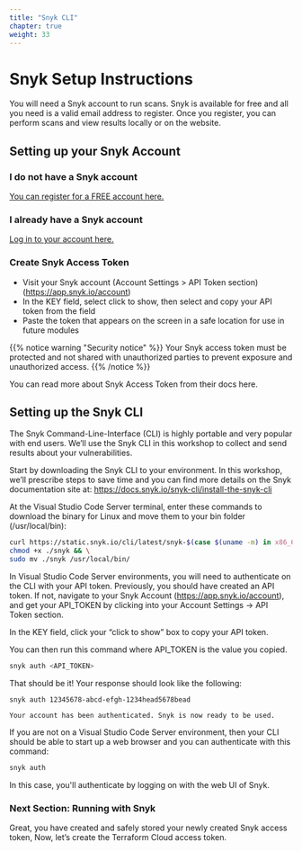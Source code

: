 ```yaml
---
title: "Snyk CLI"
chapter: true
weight: 33
---
```


# Snyk Setup Instructions
You will need a Snyk account to run scans.  Snyk is available for free and all you need is a valid email address to register.  Once you register, you can perform scans and view results locally or on the website.

## Setting up your Snyk Account

### I do not have a Snyk account
[You can register for a FREE account here.](https://app.snyk.io/signup/?utm_medium=Partner&utm_source=Atlassian&utm_campaign=Bitbucket-cloud-promo-Q1-2020)

### I already have a Snyk account
[Log in to your account here.](https://app.snyk.io/signup/?utm_medium=Partner&utm_source=Atlassian&utm_campaign=Bitbucket-cloud-promo-Q1-2020)

### Create Snyk Access Token
- Visit your Snyk account (Account Settings > API Token section) (https://app.snyk.io/account)
- In the KEY field, select click to show, then select and copy your API token from the field
- Paste the token that appears on the screen in a safe location for use in future modules

{{% notice warning "Security notice" %}}
Your Snyk access token must be protected and not shared with unauthorized parties to prevent exposure and unauthorized access.
{{% /notice %}}

You can read more about Snyk Access Token from their docs here.

## Setting up the Snyk CLI

The Snyk Command-Line-Interface (CLI) is highly portable and very popular with end users.  We’ll use the Snyk CLI in this workshop to collect and send results about your vulnerabilities.

Start by downloading the Snyk CLI to your environment.  In this workshop, we’ll prescribe steps to save time and you can find more details on the Snyk documentation site at:
https://docs.snyk.io/snyk-cli/install-the-snyk-cli

At the Visual Studio Code Server terminal, enter these commands to download the binary for Linux and move them to your bin folder (/usr/local/bin):

```sh
curl https://static.snyk.io/cli/latest/snyk-$(case $(uname -m) in x86_64) echo "linux";; aarch64|arm64) echo "linux-arm64";; *) echo "unsupported" && exit 1;; esac) -o snyk && \
chmod +x ./snyk && \
sudo mv ./snyk /usr/local/bin/
```

In Visual Studio Code Server environments, you will need to authenticate on the CLI with your API token.  Previously, you should have created an API token.  If not, navigate to your Snyk Account (https://app.snyk.io/account), and get your API_TOKEN by clicking into your Account Settings -> API Token section.

In the KEY field, click your “click to show” box to copy your API token.

You can then run this command where API_TOKEN is the value you copied.

```sh
snyk auth <API_TOKEN>
```

That should be it!  Your response should look like the following:

    snyk auth 12345678-abcd-efgh-1234head5678bead

    Your account has been authenticated. Snyk is now ready to be used.

If you are not on a Visual Studio Code Server environment, then your CLI should be able to start up a web browser and you can authenticate with this command:

```sh
snyk auth
```

In this case, you'll authenticate by logging on with the web UI of Snyk.


### Next Section: Running with Snyk
Great, you have created and safely stored your newly created Snyk access token, Now, let’s create the Terraform Cloud access token.
